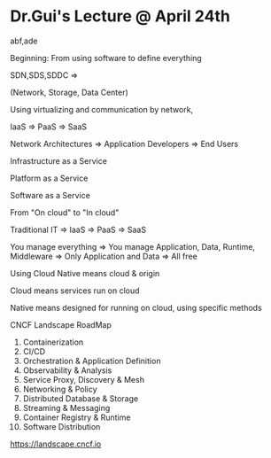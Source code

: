 # Dr.Gui's Lecture @ April 24th

abf,ade

Beginning: From using software to define everything

SDN,SDS,SDDC => 

(Network, Storage, Data Center)

Using virtualizing and communication by network,

IaaS => PaaS => SaaS

Network Architectures => Application Developers => End Users

Infrastructure as a Service

Platform as a Service

Software as a Service

From "On cloud" to "In cloud"

Traditional IT => IaaS => PaaS => SaaS

You manage everything => You manage Application, Data, Runtime, Middleware => Only Application and Data => All free

Using Cloud Native means cloud & origin

Cloud means services run on cloud

Native means designed for running on cloud, using specific methods

CNCF Landscape RoadMap

1. Containerization
2. CI/CD
3. Orchestration & Application Definition
4. Observability & Analysis
5. Service Proxy, Discovery & Mesh
6. Networking & Policy
7. Distributed Database & Storage
8. Streaming & Messaging
9. Container Registry & Runtime
10. Software Distribution

https://landscape.cncf.io